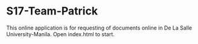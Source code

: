 # S17-Team-Patrick

This online application is for requesting of documents online in De La Salle University-Manila. Open index.html to start.
